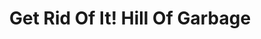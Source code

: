 ---
pid: PT247
title: Get Rid Of It! Hill Of Garbage
location_transcription: B Franklin Parkway
zipcode: '19053'
outside_phl: 'Feasterville-Trevose PA '
neighborhood: 
age: 
age_range: 
instagram: 
image_file_name: PT_247.jpg
proposal_transcription: |-
  Hill of garbage to safe our planet.
  Thinking of making us see our garbage so we stop wasting
topic: Environment,Sanitation,Sustainability
topic_summary: 0, 0, 0
type: Sculpture Statue
keywords_other: garbage, trash, waste, sustainability
credit: 
image_labels: 
twitter: 
facebook: 
permalink: "/monuments/pt247/"
layout: item-page
---